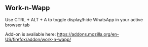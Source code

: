## Work-n-Wapp

Use CTRL + ALT + A to toggle display/hide WhatsApp in your active browser tab

Add-on is avaliable here: https://addons.mozilla.org/en-US/firefox/addon/work-n-wapp/
